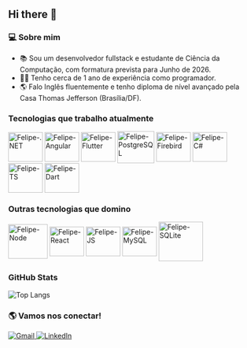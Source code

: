 ## Hi there 👋

### 💻 Sobre mim 

- 📚 Sou um desenvolvedor fullstack e estudante de Ciência da Computação, com formatura prevista para Junho de 2026.
- 👨‍💻 Tenho cerca de 1 ano de experiência como programador.
-  :earth_americas: Falo Inglês fluentemente e tenho diploma de nível avançado pela Casa Thomas Jefferson (Brasília/DF).

### Tecnologias que trabalho atualmente

<div style = "display: inline_block">
  <img align = "center" alt = "Felipe-.NET" width = "70" height = "60" src="https://cdn.jsdelivr.net/gh/devicons/devicon@latest/icons/dotnetcore/dotnetcore-original.svg" />
  <img align = "center" alt = "Felipe-Angular" width = "70" height = "60" src="https://cdn.jsdelivr.net/gh/devicons/devicon@latest/icons/angularjs/angularjs-original.svg" />
  <img align = "center" alt = "Felipe-Flutter" width = "70" height = "60" src="https://cdn.jsdelivr.net/gh/devicons/devicon@latest/icons/flutter/flutter-original.svg" />
  <img align = "center" alt = "Felipe-PostgreSQL" width = "75" height = "65" src="https://cdn.jsdelivr.net/gh/devicons/devicon@latest/icons/postgresql/postgresql-plain-wordmark.svg" />
  <img align = "center" alt = "Felipe-Firebird" width = "70" height = "60" src="https://cdn.jsdelivr.net/gh/devicons/devicon@latest/icons/firebird/firebird-plain.svg" />
  <img align = "center" alt = "Felipe-C#" width = "70" height = "60" src="https://cdn.jsdelivr.net/gh/devicons/devicon@latest/icons/csharp/csharp-original.svg" />
  <img align = "center" alt = "Felipe-TS" width = "70" height = "60"  src="https://cdn.jsdelivr.net/gh/devicons/devicon@latest/icons/typescript/typescript-original.svg" />
  <img align = "center" alt = "Felipe-Dart" width = "70" height = "60" src="https://cdn.jsdelivr.net/gh/devicons/devicon@latest/icons/dart/dart-original.svg" />
</div>

### Outras tecnologias que domino

<div style = "display: inline_block">
  <img align = "center" alt = "Felipe-Node" width = "80" height = "70" src="https://cdn.jsdelivr.net/gh/devicons/devicon@latest/icons/nodejs/nodejs-original-wordmark.svg"/>
  <img align = "center" alt = "Felipe-React" width = "70" height = "60" src="https://cdn.jsdelivr.net/gh/devicons/devicon@latest/icons/react/react-original.svg"/>
  <img align = "center" alt = "Felipe-JS" width = "70" height = "60" src="https://cdn.jsdelivr.net/gh/devicons/devicon@latest/icons/javascript/javascript-original.svg" />
  <img align = "center" alt = "Felipe-MySQL" width = "70" height = "60" src="https://cdn.jsdelivr.net/gh/devicons/devicon@latest/icons/mysql/mysql-original.svg" />
  <img align = "center" alt = "Felipe-SQLite" width = "90" height = "80" src="https://cdn.jsdelivr.net/gh/devicons/devicon@latest/icons/sqlite/sqlite-original-wordmark.svg" />
</div>

### GitHub Stats

![Top Langs](https://github-readme-stats.vercel.app/api/top-langs/?username=FMaciel45&hide=glsl,html,css&layout=compact&theme=dark)

### 🌎 Vamos nos conectar!

<a href="mailto:fesoaresma@gmail.com">
  <img src="https://img.shields.io/badge/Gmail-333333?style=for-the-badge&logo=gmail&logoColor=red" alt="Gmail"/>
</a>
  
<a href="https://www.linkedin.com/in/f-maciel">
  <img src="https://img.shields.io/badge/LinkedIn-0077B5?style=for-the-badge&logo=linkedin&logoColor=white" alt="LinkedIn"/>
</a>


  


